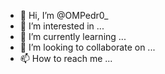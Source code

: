 - 👋 Hi, I’m @OMPedr0_
- 👀 I’m interested in ...
- 🌱 I’m currently learning ...
- 💞️ I’m looking to collaborate on ...
- 📫 How to reach me ...

<!---
Pedr0-Gil/Pedr0-Gil is a ✨ special ✨ repository because its `README.md` (this file) appears on your GitHub profile.
You can click the Preview link to take a look at your changes.
--->
